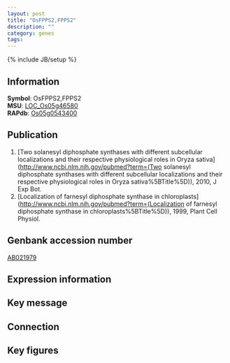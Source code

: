 ```yaml
---
layout: post
title: "OsFPPS2,FPPS2"
description: ""
category: genes
tags: 
---
```

{% include JB/setup %}

## Information
__Symbol__: OsFPPS2,FPPS2  
__MSU__: [LOC_Os05g46580](http://rice.plantbiology.msu.edu/cgi-bin/ORF_infopage.cgi?orf=LOC_Os05g46580)  
__RAPdb__: [Os05g0543400](http://rapdb.dna.affrc.go.jp/viewer/gbrowse_details/irgsp1?name=Os05g0543400)  

## Publication
1. [Two solanesyl diphosphate synthases with different subcellular localizations and their respective physiological roles in Oryza sativa](http://www.ncbi.nlm.nih.gov/pubmed?term=(Two solanesyl diphosphate synthases with different subcellular localizations and their respective physiological roles in Oryza sativa%5BTitle%5D)), 2010, J Exp Bot.
2. [Localization of farnesyl diphosphate synthase in chloroplasts](http://www.ncbi.nlm.nih.gov/pubmed?term=(Localization of farnesyl diphosphate synthase in chloroplasts%5BTitle%5D)), 1999, Plant Cell Physiol.

## Genbank accession number
[AB021979](http://www.ncbi.nlm.nih.gov/nuccore/AB021979)

## Expression information

## Key message

## Connection

## Key figures


